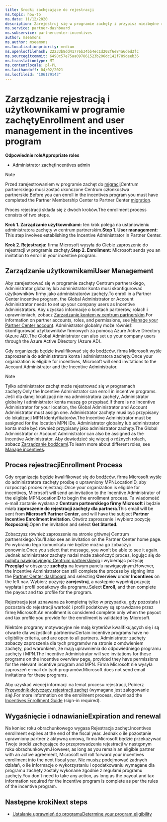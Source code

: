 ```yaml
---
title: Środki zachęcające do rejestracji
ms.topic: how-to
ms.date: 11/12/2020
description: Zarejestruj się w programie zachęty i przypisz niezbędne role do zarządzania użytkownikami. W tym artykule opisano proces rejestracji.
ms.service: partner-dashboard
ms.subservice: partnercenter-incentives
author: mseamons
ms.author: mseamons
ms.localizationpriority: medium
ms.openlocfilehash: 22233b8dd41776b34bb4ec1d202f6e84a6ded3fc
ms.sourcegitcommit: 6498c57e75aa097861523b206dc142f789deeb36
ms.translationtype: MT
ms.contentlocale: pl-PL
ms.lasthandoff: 04/02/2021
ms.locfileid: "106179143"
---
```

# <a name="enrollment-and-user-management-in-the-incentives-program"></a><span data-ttu-id="3fa3e-104">Zarządzanie rejestracją i użytkownikami w programie zachęty</span><span class="sxs-lookup"><span data-stu-id="3fa3e-104">Enrollment and user management in the incentives program</span></span>

<span data-ttu-id="3fa3e-105">**Odpowiednie role**</span><span class="sxs-lookup"><span data-stu-id="3fa3e-105">**Appropriate roles**</span></span>

- <span data-ttu-id="3fa3e-106">Administrator zachęt</span><span class="sxs-lookup"><span data-stu-id="3fa3e-106">Incentives admin</span></span>

>[!NOTE]
><span data-ttu-id="3fa3e-107">Przed zarejestrowaniem w programie zachęt do [migracji](prepare-pmc-pc-migration.md)Centrum partnerskiego musi zostać ukończone Centrum członkostwa partnerskie.</span><span class="sxs-lookup"><span data-stu-id="3fa3e-107">Before you can enroll in the incentives program you must have completed the Partner Membership Center to Partner Center [migration](prepare-pmc-pc-migration.md).</span></span>

<span data-ttu-id="3fa3e-108">Proces rejestracji składa się z dwóch kroków.</span><span class="sxs-lookup"><span data-stu-id="3fa3e-108">The enrollment process consists of two steps.</span></span>

<span data-ttu-id="3fa3e-109">**Krok 1. Zarządzanie użytkownikami:** ten krok polega na ustanowieniu administratora zachęty w centrum partnerskim.</span><span class="sxs-lookup"><span data-stu-id="3fa3e-109">**Step 1. User management:** This step involves establishing the Incentive Administrator in Partner Center.</span></span>

<span data-ttu-id="3fa3e-110">**Krok 2. Rejestracja:** firma Microsoft wysyła do Ciebie zaproszenie do rejestracji w programie zachęty.</span><span class="sxs-lookup"><span data-stu-id="3fa3e-110">**Step 2. Enrollment:** Microsoft sends you an invitation to enroll in your incentive program.</span></span>

## <a name="user-management"></a><span data-ttu-id="3fa3e-111">Zarządzanie użytkownikami</span><span class="sxs-lookup"><span data-stu-id="3fa3e-111">User Management</span></span>

<span data-ttu-id="3fa3e-112">Aby zarejestrować się w programie zachęty Centrum partnerskiego, Administrator globalny lub administrator konta musi skonfigurować użytkowników firmy jako administratorów zachęty.</span><span class="sxs-lookup"><span data-stu-id="3fa3e-112">To enroll in a Partner Center incentive program, the Global Administrator or Account Administrator needs to set up your company users as Incentive Administrators.</span></span> <span data-ttu-id="3fa3e-113">Aby uzyskać informacje o kontach partnerów, rolach i uprawnieniach, zobacz [Zarządzanie kontem w centrum partnerskim](partner-center-account-setup.md).</span><span class="sxs-lookup"><span data-stu-id="3fa3e-113">For information on partner accounts, roles, and permissions, see [Manage your Partner Center account](partner-center-account-setup.md).</span></span> <span data-ttu-id="3fa3e-114">Administrator globalny może również skonfigurować użytkowników firmowych za pomocą Azure Active Directory (Azure AD).</span><span class="sxs-lookup"><span data-stu-id="3fa3e-114">The Global Administrator can also set up your company users through the Azure Active Directory (Azure AD).</span></span>

<span data-ttu-id="3fa3e-115">Gdy organizacja będzie kwalifikować się do bodźców, firma Microsoft wyśle zaproszenia do administratora konta i administratora zachęty.</span><span class="sxs-lookup"><span data-stu-id="3fa3e-115">Once your organization is eligible for incentives, Microsoft will send invitations to the Account Administrator and the Incentive Administrator.</span></span>

>[!NOTE]
><span data-ttu-id="3fa3e-116">Tylko administrator zachęt może rejestrować się w programach zachęty.</span><span class="sxs-lookup"><span data-stu-id="3fa3e-116">Only the Incentive Administrator can enroll in incentive programs.</span></span> <span data-ttu-id="3fa3e-117">Jeśli dla danej lokalizacji nie ma administratora zachęty, Administrator globalny i administrator konta muszą go przypisać.</span><span class="sxs-lookup"><span data-stu-id="3fa3e-117">If there is no Incentive Administrator for your location, the Global Administrator and Account Administrator must assign one.</span></span> <span data-ttu-id="3fa3e-118">Administrator zachęty musi być przypisany do lokalizacji MPN identyfikatorów.</span><span class="sxs-lookup"><span data-stu-id="3fa3e-118">The Incentive Administrator must be assigned for the location MPN IDs.</span></span> <span data-ttu-id="3fa3e-119">Administrator globalny lub administrator konta może być również przypisany jako administrator zachęty.</span><span class="sxs-lookup"><span data-stu-id="3fa3e-119">The Global Administrator or Account Administrator can also be assigned as the Incentive Administrator.</span></span> <span data-ttu-id="3fa3e-120">Aby dowiedzieć się więcej o różnych rolach, zobacz [Zarządzanie bodźcami](permissions-overview.md#manage-incentives).</span><span class="sxs-lookup"><span data-stu-id="3fa3e-120">To learn more about different roles, see [Manage incentives](permissions-overview.md#manage-incentives).</span></span>

## <a name="enrollment-process"></a><span data-ttu-id="3fa3e-121">Proces rejestracji</span><span class="sxs-lookup"><span data-stu-id="3fa3e-121">Enrollment Process</span></span>

<span data-ttu-id="3fa3e-122">Gdy organizacja będzie kwalifikować się do bodźców, firma Microsoft wyśle do administratora zachęty prośbę o uprawniony MPNLocationID, aby rozpocząć proces rejestracji.</span><span class="sxs-lookup"><span data-stu-id="3fa3e-122">Once your organization is eligible for incentives, Microsoft will send an invitation to the Incentive Administrator of the eligible MPNLocationID to begin the enrollment process.</span></span> <span data-ttu-id="3fa3e-123">Ta wiadomość e-mail zostanie wysłana z **Centrum partnerskiego firmy Microsoft** i będzie miała **zaproszenie do rejestracji zachęty dla partnera**.</span><span class="sxs-lookup"><span data-stu-id="3fa3e-123">This email will be sent from **Microsoft Partner Center**, and will have the subject **Partner Incentive Enrollment Invitation**.</span></span> <span data-ttu-id="3fa3e-124">Otwórz zaproszenie i wybierz pozycję **Rozpocznij**.</span><span class="sxs-lookup"><span data-stu-id="3fa3e-124">Open the invitation and select **Get Started**.</span></span>

<span data-ttu-id="3fa3e-125">Zobaczysz również zaproszenie na stronie głównej Centrum partnerskiego.</span><span class="sxs-lookup"><span data-stu-id="3fa3e-125">You’ll also see an invitation on the Partner Center home page.</span></span> <span data-ttu-id="3fa3e-126">Po wybraniu tego komunikatu nie będzie można go zobaczyć ponownie.</span><span class="sxs-lookup"><span data-stu-id="3fa3e-126">Once you select that message, you won’t be able to see it again.</span></span> <span data-ttu-id="3fa3e-127">Jednak administrator zachęty nadal może zakończyć proces, logując się do [pulpitu nawigacyjnego Centrum partnerskiego](https://partner.microsoft.com/dashboard/) i wybierając pozycję **Przegląd** w obszarze **zachęty** na lewym panelu nawigacyjnym.</span><span class="sxs-lookup"><span data-stu-id="3fa3e-127">However, the Incentive Administrator can still complete the process by signing into the [Partner Center dashboard](https://partner.microsoft.com/dashboard/) and selecting **Overview** under **Incentives** on the left nav.</span></span> <span data-ttu-id="3fa3e-128">Wybierz pozycję **zarejestruj**, a następnie wypełnij pozycję wypłata i profil podatkowy dla programu.</span><span class="sxs-lookup"><span data-stu-id="3fa3e-128">Select **Enroll**, and then complete the payout and tax profile for the program.</span></span>

<span data-ttu-id="3fa3e-129">Rejestracja jest uznawana za kompletną tylko w przypadku, gdy pozostała i pozostała do rejestracji wartość i profil podatkowy są sprawdzane przez firmę Microsoft.</span><span class="sxs-lookup"><span data-stu-id="3fa3e-129">An enrollment is considered complete only when the payout and tax profile you provide for the enrollment is validated by Microsoft.</span></span>

<span data-ttu-id="3fa3e-130">Niektóre programy motywacyjne nie mają kryteriów kwalifikujących się i są otwarte dla wszystkich partnerów.</span><span class="sxs-lookup"><span data-stu-id="3fa3e-130">Certain incentive programs have no eligibility criteria, and are open to all partners.</span></span> <span data-ttu-id="3fa3e-131">Administrator zachęty zobaczy zaproszenia dla tych programów na stronie z omówieniem zachęty, pod warunkiem, że mają uprawnienia do odpowiedniego programu zachęty i MPN.</span><span class="sxs-lookup"><span data-stu-id="3fa3e-131">The Incentive Administrator will see invitations for these programs on the incentive overview page, provided they have permissions for the relevant incentive program and MPN.</span></span> <span data-ttu-id="3fa3e-132">Firma Microsoft nie wysyła zaproszeń e-mail do tych programów.</span><span class="sxs-lookup"><span data-stu-id="3fa3e-132">Microsoft does not send email invitations for these programs.</span></span>

<span data-ttu-id="3fa3e-133">Aby uzyskać więcej informacji na temat procesu rejestracji, Pobierz [Przewodnik dotyczący rejestracji zachęt](https://partner.microsoft.com/resources/detail/partner-center-incentives-enrollment-pdf) (wymagane jest zalogowanie się).</span><span class="sxs-lookup"><span data-stu-id="3fa3e-133">For more information on the enrollment process, download the [Incentives Enrollment Guide](https://partner.microsoft.com/resources/detail/partner-center-incentives-enrollment-pdf) (sign-in required).</span></span>

## <a name="expiration-and-renewal"></a><span data-ttu-id="3fa3e-134">Wygaśnięcie i odnawianie</span><span class="sxs-lookup"><span data-stu-id="3fa3e-134">Expiration and renewal</span></span>

<span data-ttu-id="3fa3e-135">Na koniec roku obrachunkowego wygasa Rejestracja zachęt.</span><span class="sxs-lookup"><span data-stu-id="3fa3e-135">Incentives enrollment expires at the end of the fiscal year.</span></span> <span data-ttu-id="3fa3e-136">Jednak o ile pozostanie uprawniony partner z aktywną umową, firma Microsoft będzie przekazywać Twoje środki zachęcające do przeprowadzenia rejestracji w następnym roku obrachunkowym.</span><span class="sxs-lookup"><span data-stu-id="3fa3e-136">However, as long as you remain an eligible partner with an active agreement, Microsoft will roll forward your incentives enrollment into the next fiscal year.</span></span> <span data-ttu-id="3fa3e-137">Nie musisz podejmować żadnych działań, o ile informacje o wykorzystaniu i opodatkowaniu wymagane dla programu zachęty zostały wykonane zgodnie z regułami programu zachęty.</span><span class="sxs-lookup"><span data-stu-id="3fa3e-137">You don't need to take any action, as long as the payout and tax information required for the incentive program is complete as per the rules of the incentive program.</span></span>

## <a name="next-steps"></a><span data-ttu-id="3fa3e-138">Następne kroki</span><span class="sxs-lookup"><span data-stu-id="3fa3e-138">Next steps</span></span>

- [<span data-ttu-id="3fa3e-139">Ustalanie uprawnień do programu</span><span class="sxs-lookup"><span data-stu-id="3fa3e-139">Determine your program eligibility</span></span>](incentives-determined-your-program-eligibility.md)
